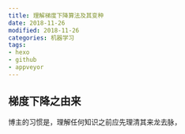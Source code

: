 ```yaml
---
title: 理解梯度下降算法及其变种
date: 2018-11-26
modified: 2018-11-26
categories: 机器学习
tags:
- hexo
- github
- appveyor
---
```


## 梯度下降之由来

博主的习惯是，理解任何知识之前应先理清其来龙去脉，